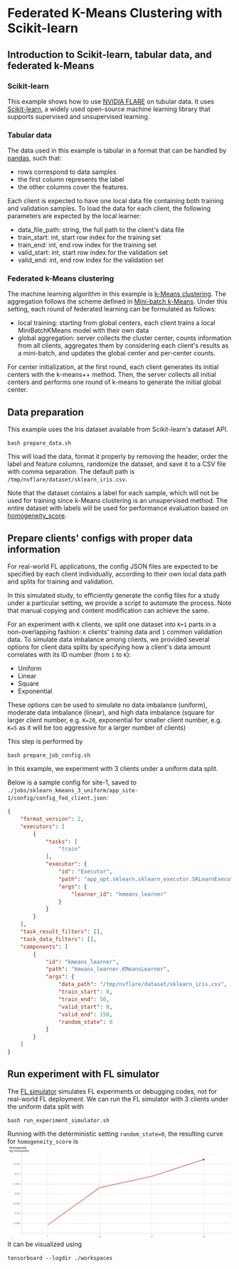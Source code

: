 # Federated K-Means Clustering with Scikit-learn

## Introduction to Scikit-learn, tabular data, and federated k-Means
### Scikit-learn
This example shows how to use [NVIDIA FLARE](https://nvflare.readthedocs.io/en/main/index.html) on tubular data.
It uses [Scikit-learn](https://scikit-learn.org/),
a widely used open-source machine learning library that supports supervised 
and unsupervised learning.
### Tabular data
The data used in this example is tabular in a format that can be handled by [pandas](https://pandas.pydata.org/), such that:
- rows correspond to data samples
- the first column represents the label 
- the other columns cover the features.    

Each client is expected to have one local data file containing both training 
and validation samples. To load the data for each client, the following 
parameters are expected by the local learner:
- data_file_path: string, the full path to the client's data file 
- train_start: int, start row index for the training set
- train_end: int, end row index for the training set
- valid_start: int, start row index for the validation set
- valid_end: int, end row index for the validation set

### Federated k-Means clustering
The machine learning algorithm in this example is [k-Means clustering](https://scikit-learn.org/stable/modules/generated/sklearn.cluster.KMeans.html).
The aggregation follows the scheme defined in [Mini-batch k-Means](https://scikit-learn.org/stable/modules/generated/sklearn.cluster.MiniBatchKMeans.html). 
Under this setting, each round of federated learning can be formulated as follows:
- local training: starting from global centers, each client trains a local MiniBatchKMeans model with their own data
- global aggregation: server collects the cluster center, 
  counts information from all clients, aggregates them by considering 
  each client's results as a mini-batch, and updates the global center and per-center counts.

For center initialization, at the first round, each client generates its 
initial centers with the k-means++ method. Then, the server collects all 
initial centers and performs one round of k-means to generate the initial 
global center.

## Data preparation 
This example uses the Iris dataset available from Scikit-learn's dataset API.  
```commandline
bash prepare_data.sh
```
This will load the data, format it properly by removing the header, order 
the label and feature columns, randomize the dataset, and save it to a CSV file with comma separation. 
The default path is `/tmp/nvflare/dataset/sklearn_iris.csv`. 

Note that the dataset contains a label for each sample, which will not be 
used for training since k-Means clustering is an unsupervised method. 
The entire dataset with labels will be used for performance evaluation 
based on [homogeneity_score](https://scikit-learn.org/stable/modules/generated/sklearn.metrics.homogeneity_score.html).

## Prepare clients' configs with proper data information 
For real-world FL applications, the config JSON files are expected to be 
specified by each client individually, according to their own local data path and splits for training and validation.

In this simulated study, to efficiently generate the config files for a 
study under a particular setting, we provide a script to automate the process. 
Note that manual copying and content modification can achieve the same.

For an experiment with `K` clients, we split one dataset into `K+1` parts in a non-overlapping fashion: 
`K` clients' training data and `1` common validation data. 
To simulate data imbalance among clients, we provided several options for client data splits by specifying how a client's data amount correlates with its ID number (from `1` to `K`):
- Uniform
- Linear
- Square
- Exponential

These options can be used to simulate no data imbalance (uniform), moderate 
data imbalance (linear), and high data imbalance (square for larger client 
number, e.g. `K=20`, exponential for smaller client number, e.g. `K=5` as 
it will be too aggressive for a larger number of clients)

This step is performed by 
```commandline
bash prepare_job_config.sh
```
In this example, we experiment with 3 clients under a uniform data split. 

Below is a sample config for site-1, saved to `./jobs/sklearn_kmeans_3_uniform/app_site-1/config/config_fed_client.json`:
```json
{
    "format_version": 2,
    "executors": [
        {
            "tasks": [
                "train"
            ],
            "executor": {
                "id": "Executor",
                "path": "app_opt.sklearn.sklearn_executor.SKLearnExecutor",
                "args": {
                    "learner_id": "kmeans_learner"
                }
            }
        }
    ],
    "task_result_filters": [],
    "task_data_filters": [],
    "components": [
        {
            "id": "kmeans_learner",
            "path": "kmeans_learner.KMeansLearner",
            "args": {
                "data_path": "/tmp/nvflare/dataset/sklearn_iris.csv",
                "train_start": 0,
                "train_end": 50,
                "valid_start": 0,
                "valid_end": 150,
                "random_state": 0
            }
        }
    ]
}
```

## Run experiment with FL simulator
The [FL simulator](https://nvflare.readthedocs.io/en/latest/user_guide/fl_simulator.html) simulates FL experiments or debugging codes,
not for real-world FL deployment.
We can run the FL simulator with 3 clients under the uniform data split with
```commandline
bash run_experiment_simulator.sh
```
Running with the deterministic setting `random_state=0`, the resulting curve for `homogeneity_score` is
![minibatch curve](./figs/minibatch.png)
It can be visualized using
```commandline
tensorboard --logdir ./workspaces
```
